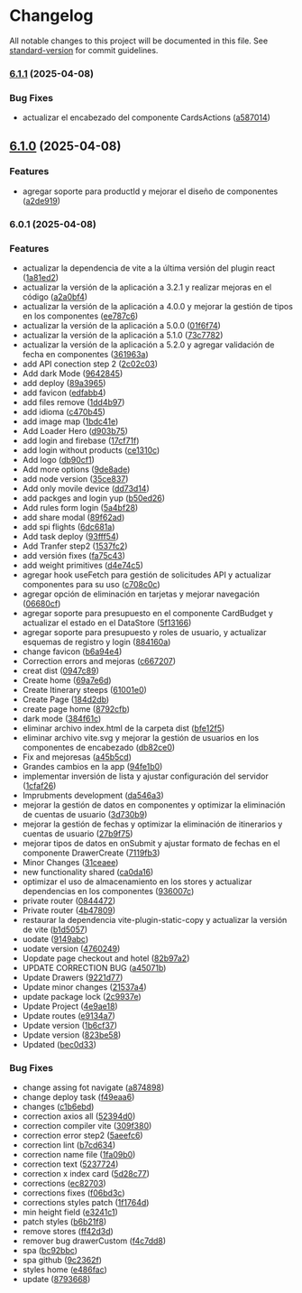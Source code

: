 # Changelog

All notable changes to this project will be documented in this file. See [standard-version](https://github.com/conventional-changelog/standard-version) for commit guidelines.

### [6.1.1](https://github.com/AlvaroDesigns/together/compare/v6.1.0...v6.1.1) (2025-04-08)


### Bug Fixes

* actualizar el encabezado del componente CardsActions ([a587014](https://github.com/AlvaroDesigns/together/commit/a587014b54917b1393f5d864e3407a5e22748e60))

## [6.1.0](https://github.com/AlvaroDesigns/together/compare/v6.0.1...v6.1.0) (2025-04-08)


### Features

* agregar soporte para productId y mejorar el diseño de componentes ([a2de919](https://github.com/AlvaroDesigns/together/commit/a2de919b8025ca2ac9797b6930c1e78d6f2ab2a3))

### 6.0.1 (2025-04-08)


### Features

* actualizar la dependencia de vite a la última versión del plugin react ([1a81ed2](https://github.com/AlvaroDesigns/together/commit/1a81ed24ec6557f598e55e534baa6d381fcf6f89))
* actualizar la versión de la aplicación a 3.2.1 y realizar mejoras en el código ([a2a0bf4](https://github.com/AlvaroDesigns/together/commit/a2a0bf4eddb6a729b84dd9ea0f43c22f4a4286ce))
* actualizar la versión de la aplicación a 4.0.0 y mejorar la gestión de tipos en los componentes ([ee787c6](https://github.com/AlvaroDesigns/together/commit/ee787c6fb45f724f3b74496303008649a5e7c745))
* actualizar la versión de la aplicación a 5.0.0 ([01f6f74](https://github.com/AlvaroDesigns/together/commit/01f6f74f7f642e6255a399ff794ab4ee4ce51604))
* actualizar la versión de la aplicación a 5.1.0 ([73c7782](https://github.com/AlvaroDesigns/together/commit/73c77826f5aac6f288b91d0b59476c3c37e16ff6))
* actualizar la versión de la aplicación a 5.2.0 y agregar validación de fecha en componentes ([361963a](https://github.com/AlvaroDesigns/together/commit/361963a96ff2e7de8c82a5d0c04b5cc734141be3))
* add API conection step 2 ([2c02c03](https://github.com/AlvaroDesigns/together/commit/2c02c03e60fbd673e34ab629fbf8d8bcf9e30a70))
* Add dark Mode ([9642845](https://github.com/AlvaroDesigns/together/commit/9642845a135b60b641307e3824ffdbc00181c9c1))
* add deploy ([89a3965](https://github.com/AlvaroDesigns/together/commit/89a3965757ae9b09271474546b70d4b31a7ce7a7))
* add favicon ([edfabb4](https://github.com/AlvaroDesigns/together/commit/edfabb4b9bbb13b5ca550c6f6627846a16094164))
* add files remove ([1dd4b97](https://github.com/AlvaroDesigns/together/commit/1dd4b9750a69724f029ee8d133a31ea69687e4c9))
* add idioma ([c470b45](https://github.com/AlvaroDesigns/together/commit/c470b455eba448e063b9b0c59f184f0a54f2ad47))
* add image map ([1bdc41e](https://github.com/AlvaroDesigns/together/commit/1bdc41ecbcc39d66848e24babb0f08ed1722d9f8))
* Add Loader Hero ([d903b75](https://github.com/AlvaroDesigns/together/commit/d903b75bd0a8641f732c5dbbeb2ef495fac2e053))
* add login and firebase ([17cf71f](https://github.com/AlvaroDesigns/together/commit/17cf71f0fb9600c7bb975d4036c6b5cd5386b59d))
* add login without products ([ce1310c](https://github.com/AlvaroDesigns/together/commit/ce1310c6f48305bc13a591479aeeb4b8f919b741))
* Add logo ([db90cf1](https://github.com/AlvaroDesigns/together/commit/db90cf1d36ef80ff3c29a4b2cb954b04044f2719))
* Add more options ([9de8ade](https://github.com/AlvaroDesigns/together/commit/9de8adea1dcf37a38cbf280c37c552359fab5441))
* add node version ([35ce837](https://github.com/AlvaroDesigns/together/commit/35ce83787cf3839bb153513fe69e0673775fc542))
* Add only movile device ([dd73d14](https://github.com/AlvaroDesigns/together/commit/dd73d14670b8e7cba397269ce2060731987e12ba))
* add packges and login yup ([b50ed26](https://github.com/AlvaroDesigns/together/commit/b50ed2670784d178d53b52f906ea033cba0eff27))
* Add rules form login ([5a4bf28](https://github.com/AlvaroDesigns/together/commit/5a4bf2885c27777bdb309b3079effce1b9216335))
* add share modal ([89f62ad](https://github.com/AlvaroDesigns/together/commit/89f62aded2817b0b3658324abc3b8856e6b6b21d))
* add spi flights ([6dc681a](https://github.com/AlvaroDesigns/together/commit/6dc681a741623512293a02aab3f7d7c4d483f95c))
* Add task deploy ([93fff54](https://github.com/AlvaroDesigns/together/commit/93fff54821646165e6946bb16a4baa009a1fc6f5))
* Add Tranfer step2 ([1537fc2](https://github.com/AlvaroDesigns/together/commit/1537fc28f6223eea274fa8b7da614d74293a6119))
* add versión fixes ([fa75c43](https://github.com/AlvaroDesigns/together/commit/fa75c4365ad8768acec9d8552aa253312805e77a))
* add weight primitives ([d4e74c5](https://github.com/AlvaroDesigns/together/commit/d4e74c54dfb10520800fae3b95efb3f7a89e6881))
* agregar hook useFetch para gestión de solicitudes API y actualizar componentes para su uso ([c708c0c](https://github.com/AlvaroDesigns/together/commit/c708c0c8e7f081a04bdea76649c4272f94b8d64c))
* agregar opción de eliminación en tarjetas y mejorar navegación ([06680cf](https://github.com/AlvaroDesigns/together/commit/06680cf1048510685ab4b37412994e4d97f47251))
* agregar soporte para presupuesto en el componente CardBudget y actualizar el estado en el DataStore ([5f13166](https://github.com/AlvaroDesigns/together/commit/5f131668182b1fe8cd78e7c9a70efb447fca16c6))
* agregar soporte para presupuesto y roles de usuario, y actualizar esquemas de registro y login ([884160a](https://github.com/AlvaroDesigns/together/commit/884160a448e680de61fc13b09454d641d71defdd))
* change favicon ([b6a94e4](https://github.com/AlvaroDesigns/together/commit/b6a94e449bc4d0df2ce4d90381553de12e218084))
* Correction errors and mejoras ([c667207](https://github.com/AlvaroDesigns/together/commit/c6672074f1dc5a5665ece514bbcec247df3a4145))
* creat dist ([0947c89](https://github.com/AlvaroDesigns/together/commit/0947c89142514727b3273f407882457b2bcf5adc))
* Create home ([69a7e6d](https://github.com/AlvaroDesigns/together/commit/69a7e6dfb8165980b4bb987f9af7b82d47cfd495))
* Create Itinerary steeps ([61001e0](https://github.com/AlvaroDesigns/together/commit/61001e0a20f4b0f1d503d8e829bc2db211678588))
* Create Page ([184d2db](https://github.com/AlvaroDesigns/together/commit/184d2db1909f8d09fe02cc242e456fad12d854ce))
* create page home ([8792cfb](https://github.com/AlvaroDesigns/together/commit/8792cfb0315b63d2d6358f80c8260dc55ab981b6))
* dark mode ([384f61c](https://github.com/AlvaroDesigns/together/commit/384f61c9081cf645fe7af8ad853cc28a0da96e1b))
* eliminar archivo index.html de la carpeta dist ([bfe12f5](https://github.com/AlvaroDesigns/together/commit/bfe12f50b08c3d4afd5fcbbba5391b7a0a9a7797))
* eliminar archivo vite.svg y mejorar la gestión de usuarios en los componentes de encabezado ([db82ce0](https://github.com/AlvaroDesigns/together/commit/db82ce072f78915a71ab245e1201305c7cb81381))
* Fix and mejoresas ([a45b5cd](https://github.com/AlvaroDesigns/together/commit/a45b5cde7e9f86e7ee78475debb3a870923ccc30))
* Grandes cambios en la app ([94fe1b0](https://github.com/AlvaroDesigns/together/commit/94fe1b0a255e90692c27edb3071157db68f84a20))
* implementar inversión de lista y ajustar configuración del servidor ([1cfaf26](https://github.com/AlvaroDesigns/together/commit/1cfaf2634d7908b8208719b74d3f5eb0e5416eeb))
* Imprubments development ([da546a3](https://github.com/AlvaroDesigns/together/commit/da546a3f0049f9134fd0ee028502de5e85ea4db9))
* mejorar la gestión de datos en componentes y optimizar la eliminación de cuentas de usuario ([3d730b9](https://github.com/AlvaroDesigns/together/commit/3d730b972ef993683d1f55cdb7beb7b2e970ed13))
* mejorar la gestión de fechas y optimizar la eliminación de itinerarios y cuentas de usuario ([27b9f75](https://github.com/AlvaroDesigns/together/commit/27b9f75c06aedff871c05f19547ddff9d45705bd))
* mejorar tipos de datos en onSubmit y ajustar formato de fechas en el componente DrawerCreate ([7119fb3](https://github.com/AlvaroDesigns/together/commit/7119fb3ca0c282c32296c628400135f45c47e15a))
* Minor Changes ([31ceaee](https://github.com/AlvaroDesigns/together/commit/31ceaee9a69684b857a53800a7ca32913b1bb5df))
* new functionality shared ([ca0da16](https://github.com/AlvaroDesigns/together/commit/ca0da16d9c943f73b7182bb400147414781dcce0))
* optimizar el uso de almacenamiento en los stores y actualizar dependencias en los componentes ([936007c](https://github.com/AlvaroDesigns/together/commit/936007cedb32a3954a3f48eef4631aabc453fc27))
* private router ([0844472](https://github.com/AlvaroDesigns/together/commit/0844472c63b0fb95793309b85889f3d7f795e2bb))
* Private router ([4b47809](https://github.com/AlvaroDesigns/together/commit/4b47809e120d57feef9c1be790ae315348f9aa1f))
* restaurar la dependencia vite-plugin-static-copy y actualizar la versión de vite ([b1d5057](https://github.com/AlvaroDesigns/together/commit/b1d50578ed2d750ccfa27c37aba9c26fbbd9c836))
* uodate ([9149abc](https://github.com/AlvaroDesigns/together/commit/9149abca5dcda61361ccaaf2ab01b38c4e4655e2))
* uodate version ([4760249](https://github.com/AlvaroDesigns/together/commit/4760249bd18fff11ced807e54cb5dd9add808076))
* Uopdate page checkout and hotel ([82b97a2](https://github.com/AlvaroDesigns/together/commit/82b97a24770206d45c7430478cf9ff734b879af5))
* UPDATE CORRECTION BUG ([a45071b](https://github.com/AlvaroDesigns/together/commit/a45071be8d932d0096c99126239d4a98619b4351))
* Update Drawers ([9221d77](https://github.com/AlvaroDesigns/together/commit/9221d7766bd17d9adcdafc3a9a273a92b49d4177))
* Update minor changes ([21537a4](https://github.com/AlvaroDesigns/together/commit/21537a4db352838128f78ed4196958e1c29a6639))
* update package lock ([2c9937e](https://github.com/AlvaroDesigns/together/commit/2c9937ea81c268b8c0cfd74128ec77f4dc060d5e))
* Update Project ([4e9ae18](https://github.com/AlvaroDesigns/together/commit/4e9ae18de517cf41dd05b3612cb7473ef231fa6b))
* Update routes ([e9134a7](https://github.com/AlvaroDesigns/together/commit/e9134a73c4abaaf7f3e46f6bb63379be0263b720))
* Update version ([1b6cf37](https://github.com/AlvaroDesigns/together/commit/1b6cf37363f7c0447b94dbad97660dae18bd8e51))
* Update version ([823be58](https://github.com/AlvaroDesigns/together/commit/823be5838db1674632da67aeeb4e0d0ed584979c))
* Updated ([bec0d33](https://github.com/AlvaroDesigns/together/commit/bec0d33a21239c331d7177939bf8b5b71d8761a7))


### Bug Fixes

* change assing fot navigate ([a874898](https://github.com/AlvaroDesigns/together/commit/a87489852ebed4dbf035da2fe65916dc84d2000f))
* change deploy task ([f49eaa6](https://github.com/AlvaroDesigns/together/commit/f49eaa682f34935d13af635e0291af0dbce999e6))
* changes ([c1b6ebd](https://github.com/AlvaroDesigns/together/commit/c1b6ebd3e6f40e916191312e6aec652c62b73108))
* correction axios all ([52394d0](https://github.com/AlvaroDesigns/together/commit/52394d0d2e29ce2ceee2acd95a8e122af3965bbe))
* correction compiler vite ([309f380](https://github.com/AlvaroDesigns/together/commit/309f3803a6ce1c4c4a3f92228a66d141146949dc))
* correction error step2 ([5aeefc6](https://github.com/AlvaroDesigns/together/commit/5aeefc6a3c1f02eef6cc66a9d7031357f472812f))
* correction lint ([b7cd634](https://github.com/AlvaroDesigns/together/commit/b7cd634a1610e07d0c32c8c5821746296b62d3a9))
* correction name file ([1fa09b0](https://github.com/AlvaroDesigns/together/commit/1fa09b03c3d070be154043f826c1a94fce28faab))
* correction text ([5237724](https://github.com/AlvaroDesigns/together/commit/523772496b909954b9cd39075142cad6ea54c937))
* correction x index card ([5d28c77](https://github.com/AlvaroDesigns/together/commit/5d28c7709cd53123fb9062f7f99324d4da9f46cc))
* corrections ([ec82703](https://github.com/AlvaroDesigns/together/commit/ec82703d33ab9b2fadd50e0ae7936eb9fe8eaffe))
* corrections fixes ([f06bd3c](https://github.com/AlvaroDesigns/together/commit/f06bd3c95c35c813c0fa30b7139e8cf7b398adbc))
* corrections styles patch ([1f1764d](https://github.com/AlvaroDesigns/together/commit/1f1764d5418703967dc316b83be5ce0ce9ff6ab0))
* min height field ([e3241c1](https://github.com/AlvaroDesigns/together/commit/e3241c1de69b2ec0be74e12ccb0041b3f37601c5))
* patch styles ([b6b21f8](https://github.com/AlvaroDesigns/together/commit/b6b21f83105ca3e8f9ab74907086fe654e56ec40))
* remove stores ([ff42d3d](https://github.com/AlvaroDesigns/together/commit/ff42d3db819f6aade701f82e4fef732c1eb9ac57))
* remover bug drawerCustom ([f4c7dd8](https://github.com/AlvaroDesigns/together/commit/f4c7dd8914e815e86ac335ff0916fa0290dc6d3e))
* spa ([bc92bbc](https://github.com/AlvaroDesigns/together/commit/bc92bbced3a508c053241875a6dcb92f3946e39b))
* spa github ([9c2362f](https://github.com/AlvaroDesigns/together/commit/9c2362f729cf5847e7dd8e12ca0f94d2d8d736bb))
* styles home ([e486fac](https://github.com/AlvaroDesigns/together/commit/e486fac3bd5edc0946f06c082003fe8ae715bc18))
* update ([8793668](https://github.com/AlvaroDesigns/together/commit/879366838664a80adf0cbed0c31c8b62c9ea564b))
